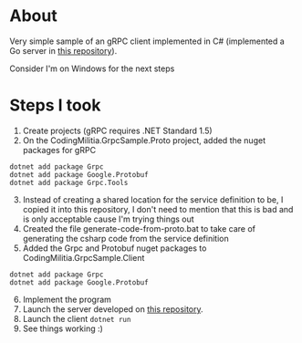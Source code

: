 # About

Very simple sample of an gRPC client implemented in C# (implemented a Go server in [this repository](https://github.com/joaofbantunes/grpcsample-go)).

Consider I'm on Windows for the next steps

# Steps I took
1. Create projects (gRPC requires .NET Standard 1.5)
2. On the CodingMilitia.GrpcSample.Proto project, added the nuget packages for gRPC
```
dotnet add package Grpc
dotnet add package Google.Protobuf
dotnet add package Grpc.Tools
```
3. Instead of creating a shared location for the service definition to be, I copied it into this repository, I don't need to mention that this is bad and is only acceptable cause I'm trying things out
4. Created the file generate-code-from-proto.bat to take care of generating the csharp code from the service definition
5. Added the Grpc and Protobuf nuget packages to CodingMilitia.GrpcSample.Client
```
dotnet add package Grpc
dotnet add package Google.Protobuf
```
6. Implement the program
7. Launch the server developed on [this repository](https://github.com/joaofbantunes/grpcsample-go).
8. Launch the client `dotnet run`
9. See things working :)
